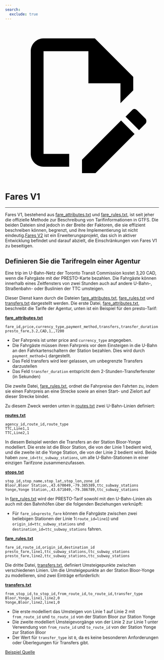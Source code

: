 ```yaml
---
search:
  exclude: true
---
```


<a class="pencil-link" href="https://github.com/MobilityData/gtfs.org/edit/main/docs/schedule/examples/fares-v1.md" title="Edit this page" target="_blank">
    <svg class="pencil" xmlns="http://www.w3.org/2000/svg" viewBox="0 0 24 24"><path d="M10 20H6V4h7v5h5v3.1l2-2V8l-6-6H6c-1.1 0-2 .9-2 2v16c0 1.1.9 2 2 2h4v-2m10.2-7c.1 0 .3.1.4.2l1.3 1.3c.2.2.2.6 0 .8l-1 1-2.1-2.1 1-1c.1-.1.2-.2.4-.2m0 3.9L14.1 23H12v-2.1l6.1-6.1 2.1 2.1Z"></path></svg>
  </a>

# Fares V1

<hr/>

Fares V1, bestehend aus [fare_attributes.txt](../../reference/#fare_attributestxt) und [fare_rules.txt](../../reference/#fare_rulestxt), ist seit jeher die offizielle Methode zur Beschreibung von Tarifinformationen in GTFS. Die beiden Dateien sind jedoch in der Breite der Faktoren, die sie effizient beschreiben können, begrenzt, und ihre Implementierung ist nicht eindeutig.[Fares V2](../../examples/fares-v2/) ist ein Erweiterungsprojekt, das sich in aktiver Entwicklung befindet und darauf abzielt, die Einschränkungen von Fares V1 zu beseitigen.

## Definieren Sie die Tarifregeln einer Agentur

Eine trip im U-Bahn-Netz der Toronto Transit Commission kostet 3,20 CAD, wenn die Fahrgäste mit der PRESTO-Karte bezahlen. Die Fahrgäste können innerhalb eines Zeitfensters von zwei Stunden auch auf andere U-Bahn-, Straßenbahn- oder Buslinien der TTC umsteigen.

Dieser Dienst kann durch die Dateien [fare_attributes.txt](../../reference/#fare_attributestxt), [fare_rules.txt](../../reference/#fare_rulestxt) und [transfers.txt](../../reference/#transferstxt) dargestellt werden. Die erste Datei, [fare_attributes.txt](../../reference/#fare_attributestxt), beschreibt die Tarife der Agentur, unten ist ein Beispiel für den presto-Tarif:

[**fare_attributes.txt**](../../reference/#fare_attributestxt)

    fare_id,price,currency_type,payment_method,transfers,transfer_duration
    presto_fare,3.2,CAD,1,,7200

- Der Fahrpreis ist unter price and `currency_type` angegeben.
- Die Fahrgäste müssen ihren Fahrpreis vor dem Einsteigen in die U-Bahn an den Fahrkartenschaltern der Station bezahlen. Dies wird durch `payment_method=1` dargestellt.
- Das Feld transfers wird leer gelassen, um unbegrenzte Transfers darzustellen
- Das Feld `transfer_duration` entspricht dem 2-Stunden-Transferfenster (in Sekunden)

Die zweite Datei, [fare_rules.txt](../../reference/#fare_rulestxt), ordnet die Fahrpreise den Fahrten zu, indem sie einen Fahrpreis an eine Strecke sowie an einen Start- und Zielort auf dieser Strecke bindet.

Zu diesem Zweck werden unten in [routes.txt](../../reference/#routestxt) zwei U-Bahn-Linien definiert:

[**routes.txt**](../../reference/#routestxt)

    agency_id,route_id,route_type
    TTC,Line1,1
    TTC,Line2,1

In diesem Beispiel werden die Transfers an der Station Bloor-Yonge modelliert. Die erste ist die Bloor Station, die von der Linie 1 bedient wird, und die zweite ist die Yonge Station, die von der Linie 2 bedient wird. Beide haben `zone_id=ttc_subway_stations`, um alle U-Bahn-Stationen in einer einzigen Tarifzone zusammenzufassen.

[**stops.txt**](../../reference/#stopstxt)

    stop_id,stop_name,stop_lat,stop_lon,zone_id
    Bloor,Bloor Station,,43.670049,-79.385389,ttc_subway_stations
    Yonge,Yonge Station,,43.671049,-79.386789,ttc_subway_stations

In [fare_rules.txt](../../reference/#fare_rulestxt) wird der PRESTO-Tarif sowohl mit den U-Bahn-Linien als auch mit den Bahnhöfen über die folgenden Beziehungen verknüpft:

- Für `fare_id=presto_fare` können die Fahrgäste zwischen zwei beliebigen Stationen der Linie 1`(route_id=line1`) und `origin_id=ttc_subway_stations` und `destination_id=ttc_subway_stations` fahren.

[**fare_rules.txt**](../../reference/#fare_rulestxt)

    fare_id,route_id,origin_id,destination_id
    presto_fare,line1,ttc_subway_stations,ttc_subway_stations
    presto_fare,line2,ttc_subway_stations,ttc_subway_stations

Die dritte Datei, [transfers.txt](../../reference/#transferstxt), definiert Umsteigepunkte zwischen verschiedenen Linien. Um die Umsteigepunkte an der Station Bloor-Yonge zu modellieren, sind zwei Einträge erforderlich:

[**transfers.txt**](../../reference/#transferstxt)

    from_stop_id,to_stop_id,from_route_id,to_route_id,transfer_type
    Bloor,Yonge,line1,line2,0
    Yonge,Bloor,line2,line1,0

- Die erste modelliert das Umsteigen von Linie 1 auf Linie 2 mit `from_route_id` und `to_route_id` von der Station Bloor zur Station Yonge
- Die zweite modelliert Umsteigevorgänge von der Linie 2 zur Linie 1 unter Verwendung von `from_route_id` und `to_route_id` von der Station Yonge zur Station Bloor
- Der Wert für `transfer_type` ist `0`, da es keine besonderen Anforderungen oder Überlegungen für Transfers gibt.

[Beispiel Quelle](https://www.ttc.ca/Fares-and-passes)

